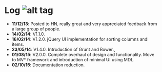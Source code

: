 Log  ![alt tag](https://raw.github.com/jh3y/tyto/master/src/images/tyto.png)
===
* __11/12/13__: Posted to HN, really great and very appreciated feedback from a large group of people.
* __14/02/14__: V1.1.0.
* __16/02/14__: V1.2.0. jQuery UI implementation for sorting columns and items.
* __23/05/14__: V1.4.0. Introduction of Grunt and Bower.̨
* __01/08/15__: V2.0.0. Complete overhaul of design and functionality. Move to MV* framework and introduction of minimal UI using MDL.
* __02/10/15__: Documentation reduction.
